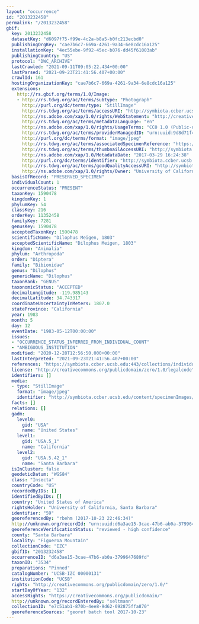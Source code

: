 ```yaml
---
layout: "occurrence"
id: "2013232458"
permalink: "/2013232458"
gbif:
  key: 2013232458
  datasetKey: "d6097f75-f99e-4c2a-b8a5-b0fc213ecbd0"
  publishingOrgKey: "cae7b6c7-669a-4261-9a34-6e8cdc16a125"
  installationKey: "4ec55ebe-9f92-45ec-b076-dd45f61003ab"
  publishingCountry: "US"
  protocol: "DWC_ARCHIVE"
  lastCrawled: "2021-09-11T09:05:22.434+00:00"
  lastParsed: "2021-09-23T21:41:56.407+00:00"
  crawlId: 161
  hostingOrganizationKey: "cae7b6c7-669a-4261-9a34-6e8cdc16a125"
  extensions:
    http://rs.gbif.org/terms/1.0/Image:
    - http://rs.tdwg.org/ac/terms/subtype: "Photograph"
      http://purl.org/dc/terms/type: "StillImage"
      http://rs.tdwg.org/ac/terms/accessURI: "http://symbiota.ccber.ucsb.edu/content/specimenImages/UCSB_IZC/UCSB-IZC00000/UCSB-IZC_00000131_1490829878_lg.jpg"
      http://ns.adobe.com/xap/1.0/rights/WebStatement: "http://creativecommons.org/publicdomain/zero/1.0/"
      http://rs.tdwg.org/ac/terms/metadataLanguage: "en"
      http://ns.adobe.com/xap/1.0/rights/UsageTerms: "CC0 1.0 (Public-domain)"
      http://rs.tdwg.org/ac/terms/providerManagedID: "urn:uuid:9d8d71f4-f18e-41be-81a6-741da811c324"
      http://purl.org/dc/terms/format: "image/jpeg"
      http://rs.tdwg.org/ac/terms/associatedSpecimenReference: "https://symbiota.ccber.ucsb.edu:443/collections/individual/index.php?occid=59"
      http://rs.tdwg.org/ac/terms/thumbnailAccessURI: "http://symbiota.ccber.ucsb.edu/content/specimenImages/UCSB_IZC/UCSB-IZC00000/UCSB-IZC_00000131_1490829878_tn.jpg"
      http://ns.adobe.com/xap/1.0/MetadataDate: "2017-03-29 16:24:38"
      http://purl.org/dc/terms/identifier: "http://symbiota.ccber.ucsb.edu/content/specimenImages/UCSB_IZC/UCSB-IZC00000/UCSB-IZC_00000131_1490829878_lg.jpg"
      http://rs.tdwg.org/ac/terms/goodQualityAccessURI: "http://symbiota.ccber.ucsb.edu/content/specimenImages/UCSB_IZC/UCSB-IZC00000/UCSB-IZC_00000131_1490829878.jpg"
      http://ns.adobe.com/xap/1.0/rights/Owner: "University of California, Santa Barbara"
  basisOfRecord: "PRESERVED_SPECIMEN"
  individualCount: 1
  occurrenceStatus: "PRESENT"
  taxonKey: 1590478
  kingdomKey: 1
  phylumKey: 54
  classKey: 216
  orderKey: 11352458
  familyKey: 7281
  genusKey: 1590478
  acceptedTaxonKey: 1590478
  scientificName: "Dilophus Meigen, 1803"
  acceptedScientificName: "Dilophus Meigen, 1803"
  kingdom: "Animalia"
  phylum: "Arthropoda"
  order: "Diptera"
  family: "Bibionidae"
  genus: "Dilophus"
  genericName: "Dilophus"
  taxonRank: "GENUS"
  taxonomicStatus: "ACCEPTED"
  decimalLongitude: -119.985143
  decimalLatitude: 34.743317
  coordinateUncertaintyInMeters: 1807.0
  stateProvince: "California"
  year: 1983
  month: 5
  day: 12
  eventDate: "1983-05-12T00:00:00"
  issues:
  - "OCCURRENCE_STATUS_INFERRED_FROM_INDIVIDUAL_COUNT"
  - "AMBIGUOUS_INSTITUTION"
  modified: "2020-12-28T12:56:50.000+00:00"
  lastInterpreted: "2021-09-23T21:41:56.407+00:00"
  references: "https://symbiota.ccber.ucsb.edu:443/collections/individual/index.php?occid=59"
  license: "http://creativecommons.org/publicdomain/zero/1.0/legalcode"
  identifiers: []
  media:
  - type: "StillImage"
    format: "image/jpeg"
    identifier: "http://symbiota.ccber.ucsb.edu/content/specimenImages/UCSB_IZC/UCSB-IZC00000/UCSB-IZC_00000131_1490829878_lg.jpg"
  facts: []
  relations: []
  gadm:
    level0:
      gid: "USA"
      name: "United States"
    level1:
      gid: "USA.5_1"
      name: "California"
    level2:
      gid: "USA.5.42_1"
      name: "Santa Barbara"
  isInCluster: false
  geodeticDatum: "WGS84"
  class: "Insecta"
  countryCode: "US"
  recordedByIDs: []
  identifiedByIDs: []
  country: "United States of America"
  rightsHolder: "University of California, Santa Barbara"
  identifier: "59"
  georeferencedBy: "rbehm (2017-10-23 22:46:34)"
  http://unknown.org/recordId: "urn:uuid:d6a3ae15-3cae-47b6-ab0a-3799647689fd"
  georeferenceVerificationStatus: "reviewed - high confidence"
  county: "Santa Barbara"
  locality: "Figueroa Mountain"
  collectionCode: "IZC"
  gbifID: "2013232458"
  occurrenceID: "d6a3ae15-3cae-47b6-ab0a-3799647689fd"
  taxonID: "3534"
  preparations: "Pinned"
  catalogNumber: "UCSB-IZC 00000131"
  institutionCode: "UCSB"
  rights: "http://creativecommons.org/publicdomain/zero/1.0/"
  startDayOfYear: "132"
  accessRights: "https://creativecommons.org/publicdomain/"
  http://unknown.org/recordEnteredBy: "seltmann"
  collectionID: "e7c51ab1-870b-4ee8-9d62-092875ffa870"
  georeferenceSources: "georef batch tool 2017-10-23"
---
```

